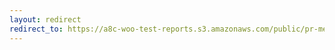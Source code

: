 ```yaml
---
layout: redirect
redirect_to: https://a8c-woo-test-reports.s3.amazonaws.com/public/pr-merge/44001/api/index.html
---
```

